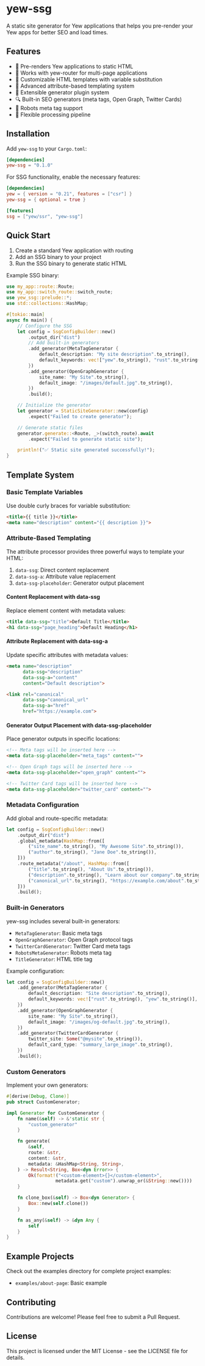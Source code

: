 # yew-ssg

A static site generator for Yew applications that helps you pre-render your Yew apps for better SEO and load times.

## Features

- 🚀 Pre-renders Yew applications to static HTML
- 🔄 Works with yew-router for multi-page applications
- 📝 Customizable HTML templates with variable substitution
- 🎯 Advanced attribute-based templating system
- 🧩 Extensible generator plugin system
- 🔍 Built-in SEO generators (meta tags, Open Graph, Twitter Cards)
- 🤖 Robots meta tag support
- 🔀 Flexible processing pipeline

## Installation

Add `yew-ssg` to your `Cargo.toml`:

```toml
[dependencies]
yew-ssg = "0.1.0"
```

For SSG functionality, enable the necessary features:

```toml
[dependencies]
yew = { version = "0.21", features = ["csr"] }
yew-ssg = { optional = true }

[features]
ssg = ["yew/ssr", "yew-ssg"]
```

## Quick Start

1. Create a standard Yew application with routing
2. Add an SSG binary to your project
3. Run the SSG binary to generate static HTML

Example SSG binary:

```rust
use my_app::route::Route;
use my_app::switch_route::switch_route;
use yew_ssg::prelude::*;
use std::collections::HashMap;

#[tokio::main]
async fn main() {
    // Configure the SSG
    let config = SsgConfigBuilder::new()
        .output_dir("dist")
        // Add built-in generators
        .add_generator(MetaTagGenerator {
            default_description: "My site description".to_string(),
            default_keywords: vec!["yew".to_string(), "rust".to_string()],
        })
        .add_generator(OpenGraphGenerator {
            site_name: "My Site".to_string(),
            default_image: "/images/default.jpg".to_string(),
        })
        .build();

    // Initialize the generator
    let generator = StaticSiteGenerator::new(config)
        .expect("Failed to create generator");

    // Generate static files
    generator.generate::<Route, _>(switch_route).await
        .expect("Failed to generate static site");

    println!("✅ Static site generated successfully!");
}
```

## Template System

### Basic Template Variables

Use double curly braces for variable substitution:

```html
<title>{{ title }}</title>
<meta name="description" content="{{ description }}">
```

### Attribute-Based Templating

The attribute processor provides three powerful ways to template your HTML:

1. `data-ssg`: Direct content replacement
2. `data-ssg-a`: Attribute value replacement
3. `data-ssg-placeholder`: Generator output placement

#### Content Replacement with data-ssg

Replace element content with metadata values:

```html
<title data-ssg="title">Default Title</title>
<h1 data-ssg="page_heading">Default Heading</h1>
```

#### Attribute Replacement with data-ssg-a

Update specific attributes with metadata values:

```html
<meta name="description"
      data-ssg="description"
      data-ssg-a="content"
      content="Default description">

<link rel="canonical"
      data-ssg="canonical_url"
      data-ssg-a="href"
      href="https://example.com">
```

#### Generator Output Placement with data-ssg-placeholder

Place generator outputs in specific locations:

```html
<!-- Meta tags will be inserted here -->
<meta data-ssg-placeholder="meta_tags" content="">

<!-- Open Graph tags will be inserted here -->
<meta data-ssg-placeholder="open_graph" content="">

<!-- Twitter Card tags will be inserted here -->
<meta data-ssg-placeholder="twitter_card" content="">
```

### Metadata Configuration

Add global and route-specific metadata:

```rust
let config = SsgConfigBuilder::new()
    .output_dir("dist")
    .global_metadata(HashMap::from([
        ("site_name".to_string(), "My Awesome Site".to_string()),
        ("author".to_string(), "Jane Doe".to_string()),
    ]))
    .route_metadata("/about", HashMap::from([
        ("title".to_string(), "About Us".to_string()),
        ("description".to_string(), "Learn about our company".to_string()),
        ("canonical_url".to_string(), "https://example.com/about".to_string()),
    ]))
    .build();
```

### Built-in Generators

yew-ssg includes several built-in generators:

- `MetaTagGenerator`: Basic meta tags
- `OpenGraphGenerator`: Open Graph protocol tags
- `TwitterCardGenerator`: Twitter Card meta tags
- `RobotsMetaGenerator`: Robots meta tag
- `TitleGenerator`: HTML title tag

Example configuration:

```rust
let config = SsgConfigBuilder::new()
    .add_generator(MetaTagGenerator {
        default_description: "Site description".to_string(),
        default_keywords: vec!["rust".to_string(), "yew".to_string()],
    })
    .add_generator(OpenGraphGenerator {
        site_name: "My Site".to_string(),
        default_image: "/images/og-default.jpg".to_string(),
    })
    .add_generator(TwitterCardGenerator {
        twitter_site: Some("@mysite".to_string()),
        default_card_type: "summary_large_image".to_string(),
    })
    .build();
```

### Custom Generators

Implement your own generators:

```rust
#[derive(Debug, Clone)]
pub struct CustomGenerator;

impl Generator for CustomGenerator {
    fn name(&self) -> &'static str {
        "custom_generator"
    }

    fn generate(
        &self,
        route: &str,
        content: &str,
        metadata: &HashMap<String, String>,
    ) -> Result<String, Box<dyn Error>> {
        Ok(format!("<custom-element>{}</custom-element>",
                  metadata.get("custom").unwrap_or(&String::new())))
    }

    fn clone_box(&self) -> Box<dyn Generator> {
        Box::new(self.clone())
    }

    fn as_any(&self) -> &dyn Any {
        self
    }
}
```

## Example Projects

Check out the examples directory for complete project examples:

- `examples/about-page`: Basic example

## Contributing

Contributions are welcome! Please feel free to submit a Pull Request.

## License

This project is licensed under the MIT License - see the LICENSE file for details.
